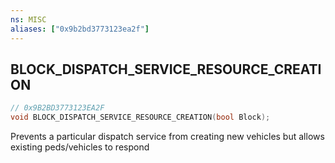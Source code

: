 ```yaml
---
ns: MISC
aliases: ["0x9b2bd3773123ea2f"]
---
```

## BLOCK_DISPATCH_SERVICE_RESOURCE_CREATION

```c
// 0x9B2BD3773123EA2F
void BLOCK_DISPATCH_SERVICE_RESOURCE_CREATION(bool Block);
```

Prevents a particular dispatch service from creating new vehicles but allows existing peds/vehicles to respond

